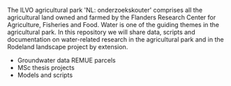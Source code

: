 The ILVO agricultural park 'NL: onderzoekskouter' comprises all the agricultural land owned and farmed by the Flanders Research Center for Agriculture, Fisheries and Food. 
Water is one of the guiding themes in the agricultural park. In this repository we will share data, scripts and documentation on water-related research in the agricultural park and in the Rodeland landscape project by extension. 

- Groundwater data REMUE parcels
- MSc thesis projects
- Models and scripts
